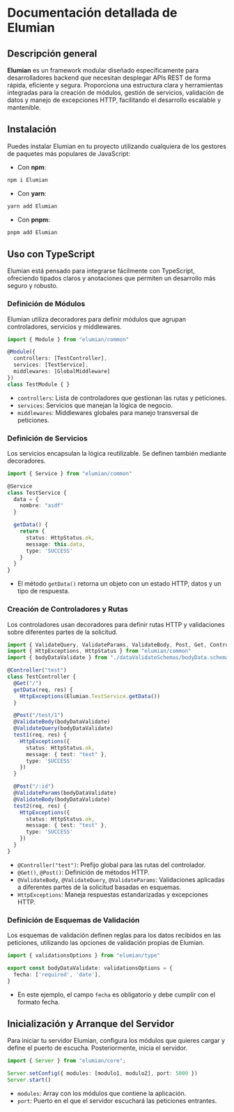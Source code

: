 # Documentación detallada de Elumian

## Descripción general

**Elumian** es un framework modular diseñado específicamente para desarrolladores backend que necesitan desplegar APIs REST de forma rápida, eficiente y segura. Proporciona una estructura clara y herramientas integradas para la creación de módulos, gestión de servicios, validación de datos y manejo de excepciones HTTP, facilitando el desarrollo escalable y mantenible.

## Instalación

Puedes instalar Elumian en tu proyecto utilizando cualquiera de los gestores de paquetes más populares de JavaScript:

- Con **npm**:

```sh
npm i Elumian
```

- Con **yarn**:

```sh
yarn add Elumian
```

- Con **pnpm**:

```sh
pnpm add Elumian
```

## Uso con TypeScript

Elumian está pensado para integrarse fácilmente con TypeScript, ofreciendo tipados claros y anotaciones que permiten un desarrollo más seguro y robusto.

### Definición de Módulos

Elumian utiliza decoradores para definir módulos que agrupan controladores, servicios y middlewares.

```typescript
import { Module } from "elumian/common"

@Module({
  controllers: [TestController],
  services: [TestService],
  middlewares: [GlobalMiddleware]
})
class TestModule { }
```

- `controllers`: Lista de controladores que gestionan las rutas y peticiones.
- `services`: Servicios que manejan la lógica de negocio.
- `middlewares`: Middlewares globales para manejo transversal de peticiones.

### Definición de Servicios

Los servicios encapsulan la lógica reutilizable. Se definen también mediante decoradores.

```typescript
import { Service } from "elumian/common"

@Service
class TestService {
  data = {
    nombre: "asdf"
  }

  getData() {
    return {
      status: HttpStatus.ok,
      message: this.data,
      type: 'SUCCESS'
    }
  }
}
```

- El método `getData()` retorna un objeto con un estado HTTP, datos y un tipo de respuesta.

### Creación de Controladores y Rutas

Los controladores usan decoradores para definir rutas HTTP y validaciones sobre diferentes partes de la solicitud.

```typescript
import { ValidateQuery, ValidateParams, ValidateBody, Post, Get, Controller } from "elumian/common"
import { HttpExceptions, HttpStatus } from "elumian/common"
import { bodyDataValidate } from "./dataValidateSchemas/bodyData.schema"

@Controller("test")
class TestController {
  @Get("/")
  getData(req, res) {
    HttpExceptions(Elumian.TestService.getData())
  }

  @Post("/test/1")
  @ValidateBody(bodyDataValidate)
  @ValidateQuery(bodyDataValidate)
  test1(req, res) {
    HttpExceptions({
      status: HttpStatus.ok,
      message: { test: "test" },
      type: 'SUCCESS'
    })
  }

  @Post("/:id")
  @ValidateParams(bodyDataValidate)
  @ValidateBody(bodyDataValidate)
  test2(req, res) {
    HttpExceptions({
      status: HttpStatus.ok,
      message: { test: "test" },
      type: 'SUCCESS'
    })
  }
}
```

- `@Controller("test")`: Prefijo global para las rutas del controlador.
- `@Get()`, `@Post()`: Definición de métodos HTTP.
- `@ValidateBody`, `@ValidateQuery`, `@ValidateParams`: Validaciones aplicadas a diferentes partes de la solicitud basadas en esquemas.
- `HttpExceptions`: Maneja respuestas estandarizadas y excepciones HTTP.

### Definición de Esquemas de Validación

Los esquemas de validación definen reglas para los datos recibidos en las peticiones, utilizando las opciones de validación propias de Elumian.

```typescript
import { validationsOptions } from "elumian/type"

export const bodyDataValidate: validationsOptions = {
  fecha: ['required', 'date'],
}
```

- En este ejemplo, el campo `fecha` es obligatorio y debe cumplir con el formato fecha.

## Inicialización y Arranque del Servidor

Para iniciar tu servidor Elumian, configura los módulos que quieres cargar y define el puerto de escucha. Posteriormente, inicia el servidor.

```typescript
import { Server } from "elumian/core";

Server.setConfig({ modules: [modulo1, modulo2], port: 5000 })
Server.start()
```

- `modules`: Array con los módulos que contiene la aplicación.
- `port`: Puerto en el que el servidor escuchará las peticiones entrantes.
